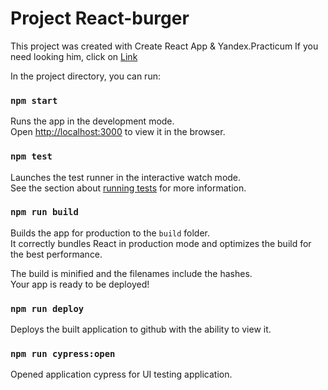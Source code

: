 # Project React-burger

This project was created with Create React App & Yandex.Practicum
If you need looking him, click on [Link](https://yanseses.github.io/react-burger/index.html)

In the project directory, you can run:

### `npm start`
Runs the app in the development mode.\
Open [http://localhost:3000](http://localhost:3000) to view it in the browser.

### `npm test`

Launches the test runner in the interactive watch mode.\
See the section about [running tests](https://facebook.github.io/create-react-app/docs/running-tests) for more information.

### `npm run build`

Builds the app for production to the `build` folder.\
It correctly bundles React in production mode and optimizes the build for the best performance.

The build is minified and the filenames include the hashes.\
Your app is ready to be deployed!

### `npm run deploy`

Deploys the built application to github with the ability to view it.


### `npm run cypress:open`

Opened application cypress for UI testing application.
